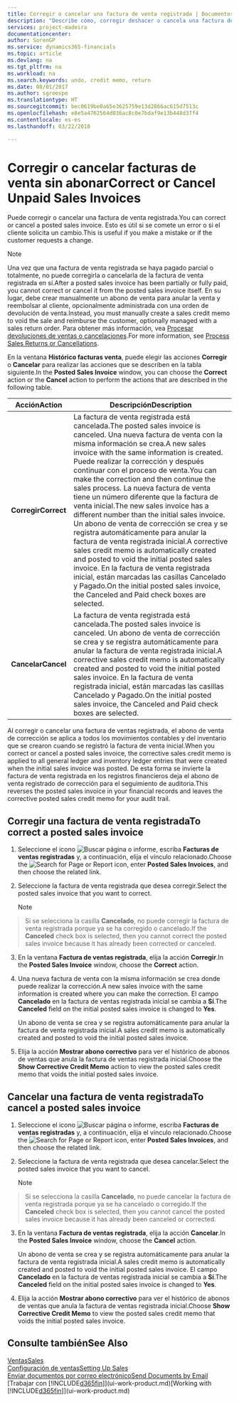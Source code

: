 ```yaml
---
title: Corregir o cancelar una factura de venta registrada | Documentos de Microsoft
description: "Describe cómo, corregir deshacer o cancela una factura de venta registrada y aplicar un abono de venta."
services: project-madeira
documentationcenter: 
author: SorenGP
ms.service: dynamics365-financials
ms.topic: article
ms.devlang: na
ms.tgt_pltfrm: na
ms.workload: na
ms.search.keywords: undo, credit memo, return
ms.date: 08/01/2017
ms.author: sgroespe
ms.translationtype: HT
ms.sourcegitcommit: bec0619be0a65e3625759e13d2866ac615d7513c
ms.openlocfilehash: e8e5a4762564d036ac8c0e7bdaf9e13b448d37f4
ms.contentlocale: es-es
ms.lasthandoff: 03/22/2018

---
```

# <a name="correct-or-cancel-unpaid-sales-invoices"></a><span data-ttu-id="1a72c-103">Corregir o cancelar facturas de venta sin abonar</span><span class="sxs-lookup"><span data-stu-id="1a72c-103">Correct or Cancel Unpaid Sales Invoices</span></span>
<span data-ttu-id="1a72c-104">Puede corregir o cancelar una factura de venta registrada.</span><span class="sxs-lookup"><span data-stu-id="1a72c-104">You can correct or cancel a posted sales invoice.</span></span> <span data-ttu-id="1a72c-105">Esto es útil si se comete un error o si el cliente solicita un cambio.</span><span class="sxs-lookup"><span data-stu-id="1a72c-105">This is useful if you make a mistake or if the customer requests a change.</span></span>

> [!NOTE]  
>   <span data-ttu-id="1a72c-106">Una vez que una factura de venta registrada se haya pagado parcial o totalmente, no puede corregirla o cancelarla de la factura de venta registrada en sí.</span><span class="sxs-lookup"><span data-stu-id="1a72c-106">After a posted sales invoice has been partially or fully paid, you cannot correct or cancel it from the posted sales invoice itself.</span></span> <span data-ttu-id="1a72c-107">En su lugar, debe crear manualmente un abono de venta para anular la venta y reembolsar al cliente, opcionalmente administrada con una orden de devolución de venta.</span><span class="sxs-lookup"><span data-stu-id="1a72c-107">Instead, you must manually create a sales credit memo to void the sale and reimburse the customer, optionally managed with a sales return order.</span></span> <span data-ttu-id="1a72c-108">Para obtener más información, vea [Procesar devoluciones de ventas o cancelaciones](sales-how-process-sales-returns-cancellations.md).</span><span class="sxs-lookup"><span data-stu-id="1a72c-108">For more information, see [Process Sales Returns or Cancellations](sales-how-process-sales-returns-cancellations.md).</span></span>

<span data-ttu-id="1a72c-109">En la ventana **Histórico facturas venta**, puede elegir las acciones **Corregir** o **Cancelar** para realizar las acciones que se describen en la tabla siguiente.</span><span class="sxs-lookup"><span data-stu-id="1a72c-109">In the **Posted Sales Invoice** window, you can choose the **Correct** action or the **Cancel** action to perform the actions that are described in the following table.</span></span>

| <span data-ttu-id="1a72c-110">Acción</span><span class="sxs-lookup"><span data-stu-id="1a72c-110">Action</span></span> | <span data-ttu-id="1a72c-111">Descripción</span><span class="sxs-lookup"><span data-stu-id="1a72c-111">Description</span></span> |
| --- | --- |
| <span data-ttu-id="1a72c-112">**Corregir**</span><span class="sxs-lookup"><span data-stu-id="1a72c-112">**Correct**</span></span> |<span data-ttu-id="1a72c-113">La factura de venta registrada está cancelada.</span><span class="sxs-lookup"><span data-stu-id="1a72c-113">The posted sales invoice is canceled.</span></span> <span data-ttu-id="1a72c-114">Una nueva factura de venta con la misma información se crea.</span><span class="sxs-lookup"><span data-stu-id="1a72c-114">A new sales invoice with the same information is created.</span></span> <span data-ttu-id="1a72c-115">Puede realizar la corrección y después continuar con el proceso de venta.</span><span class="sxs-lookup"><span data-stu-id="1a72c-115">You can make the correction and then continue the sales process.</span></span> <span data-ttu-id="1a72c-116">La nueva factura de venta tiene un número diferente que la factura de venta inicial.</span><span class="sxs-lookup"><span data-stu-id="1a72c-116">The new sales invoice has a different number than the initial sales invoice.</span></span> <span data-ttu-id="1a72c-117">Un abono de venta de corrección se crea y se registra automáticamente para anular la factura de venta registrada inicial.</span><span class="sxs-lookup"><span data-stu-id="1a72c-117">A corrective sales credit memo is automatically created and posted to void the initial posted sales invoice.</span></span> <span data-ttu-id="1a72c-118">En la factura de venta registrada inicial, están marcadas las casillas Cancelado y Pagado.</span><span class="sxs-lookup"><span data-stu-id="1a72c-118">On the initial posted sales invoice, the Canceled and Paid check boxes are selected.</span></span> |
| <span data-ttu-id="1a72c-119">**Cancelar**</span><span class="sxs-lookup"><span data-stu-id="1a72c-119">**Cancel**</span></span> |<span data-ttu-id="1a72c-120">La factura de venta registrada está cancelada.</span><span class="sxs-lookup"><span data-stu-id="1a72c-120">The posted sales invoice is canceled.</span></span> <span data-ttu-id="1a72c-121">Un abono de venta de corrección se crea y se registra automáticamente para anular la factura de venta registrada inicial.</span><span class="sxs-lookup"><span data-stu-id="1a72c-121">A corrective sales credit memo is automatically created and posted to void the initial posted sales invoice.</span></span> <span data-ttu-id="1a72c-122">En la factura de venta registrada inicial, están marcadas las casillas Cancelado y Pagado.</span><span class="sxs-lookup"><span data-stu-id="1a72c-122">On the initial posted sales invoice, the Canceled and Paid check boxes are selected.</span></span> |

<span data-ttu-id="1a72c-123">Al corregir o cancelar una factura de ventas registrada, el abono de venta de corrección se aplica a todos los movimientos contables y del inventario que se crearon cuando se registró la factura de venta inicial.</span><span class="sxs-lookup"><span data-stu-id="1a72c-123">When you correct or cancel a posted sales invoice, the corrective sales credit memo is applied to all general ledger and inventory ledger entries that were created when the initial sales invoice was posted.</span></span> <span data-ttu-id="1a72c-124">De esta forma se invierte la factura de venta registrada en los registros financieros deja el abono de venta registrado de corrección para el seguimiento de auditoria.</span><span class="sxs-lookup"><span data-stu-id="1a72c-124">This reverses the posted sales invoice in your financial records and leaves the corrective posted sales credit memo for your audit trail.</span></span>

## <a name="to-correct-a-posted-sales-invoice"></a><span data-ttu-id="1a72c-125">Corregir una factura de venta registrada</span><span class="sxs-lookup"><span data-stu-id="1a72c-125">To correct a posted sales invoice</span></span>
1. <span data-ttu-id="1a72c-126">Seleccione el icono ![Buscar página o informe](media/ui-search/search_small.png "icono Buscar página o informe"), escriba **Facturas de ventas registradas** y, a continuación, elija el vínculo relacionado.</span><span class="sxs-lookup"><span data-stu-id="1a72c-126">Choose the ![Search for Page or Report](media/ui-search/search_small.png "Search for Page or Report icon") icon, enter **Posted Sales Invoices**, and then choose the related link.</span></span>  
2. <span data-ttu-id="1a72c-127">Seleccione la factura de venta registrada que desea corregir.</span><span class="sxs-lookup"><span data-stu-id="1a72c-127">Select the posted sales invoice that you want to correct.</span></span>

    > [!NOTE]  
>   <span data-ttu-id="1a72c-128">Si se selecciona la casilla **Cancelado**, no puede corregir la factura de venta registrada porque ya se ha corregido o cancelado.</span><span class="sxs-lookup"><span data-stu-id="1a72c-128">If the **Canceled** check box is selected, then you cannot correct the posted sales invoice because it has already been corrected or canceled.</span></span>
3. <span data-ttu-id="1a72c-129">En la ventana **Factura de ventas registrada**, elija la acción **Corregir**.</span><span class="sxs-lookup"><span data-stu-id="1a72c-129">In the **Posted Sales Invoice** window, choose the **Correct** action.</span></span>  
4. <span data-ttu-id="1a72c-130">Una nueva factura de venta con la misma información se crea donde puede realizar la corrección.</span><span class="sxs-lookup"><span data-stu-id="1a72c-130">A new sales invoice with the same information is created where you can make the correction.</span></span> <span data-ttu-id="1a72c-131">El campo **Cancelado** en la factura de ventas registrada inicial se cambia a **Sí**.</span><span class="sxs-lookup"><span data-stu-id="1a72c-131">The **Canceled** field on the initial posted sales invoice is changed to **Yes**.</span></span>

    <span data-ttu-id="1a72c-132">Un abono de venta se crea y se registra automáticamente para anular la factura de venta registrada inicial.</span><span class="sxs-lookup"><span data-stu-id="1a72c-132">A sales credit memo is automatically created and posted to void the initial posted sales invoice.</span></span>
5. <span data-ttu-id="1a72c-133">Elija la acción **Mostrar abono correctivo** para ver el histórico de abonos de ventas que anula la factura de ventas registrada inicial.</span><span class="sxs-lookup"><span data-stu-id="1a72c-133">Choose the **Show Corrective Credit Memo** action to view the posted sales credit memo that voids the initial posted sales invoice.</span></span>

## <a name="to-cancel-a-posted-sales-invoice"></a><span data-ttu-id="1a72c-134">Cancelar una factura de venta registrada</span><span class="sxs-lookup"><span data-stu-id="1a72c-134">To cancel a posted sales invoice</span></span>
1. <span data-ttu-id="1a72c-135">Seleccione el icono ![Buscar página o informe](media/ui-search/search_small.png "icono Buscar página o informe"), escriba **Facturas de ventas registradas** y, a continuación, elija el vínculo relacionado.</span><span class="sxs-lookup"><span data-stu-id="1a72c-135">Choose the ![Search for Page or Report](media/ui-search/search_small.png "Search for Page or Report icon") icon, enter **Posted Sales Invoices**, and then choose the related link.</span></span>  
2. <span data-ttu-id="1a72c-136">Seleccione la factura de venta registrada que desea cancelar.</span><span class="sxs-lookup"><span data-stu-id="1a72c-136">Select the posted sales invoice that you want to cancel.</span></span>

    > [!NOTE]  
>   <span data-ttu-id="1a72c-137">Si se selecciona la casilla **Cancelado**, no puede cancelar la factura de venta registrada porque ya se ha cancelado o corregido.</span><span class="sxs-lookup"><span data-stu-id="1a72c-137">If the **Canceled** check box is selected, then you cannot cancel the posted sales invoice because it has already been canceled or corrected.</span></span>
3. <span data-ttu-id="1a72c-138">En la ventana **Factura de ventas registrada**, elija la acción **Cancelar**.</span><span class="sxs-lookup"><span data-stu-id="1a72c-138">In the **Posted Sales Invoice** window, choose the **Cancel** action.</span></span>

    <span data-ttu-id="1a72c-139">Un abono de venta se crea y se registra automáticamente para anular la factura de venta registrada inicial.</span><span class="sxs-lookup"><span data-stu-id="1a72c-139">A sales credit memo is automatically created and posted to void the initial posted sales invoice.</span></span> <span data-ttu-id="1a72c-140">El campo **Cancelado** en la factura de ventas registrada inicial se cambia a **Sí**.</span><span class="sxs-lookup"><span data-stu-id="1a72c-140">The **Canceled** field on the initial posted sales invoice is changed to **Yes**.</span></span>
4. <span data-ttu-id="1a72c-141">Elija la acción **Mostrar abono correctivo** para ver el histórico de abonos de ventas que anula la factura de ventas registrada inicial.</span><span class="sxs-lookup"><span data-stu-id="1a72c-141">Choose **Show Corrective Credit Memo** to view the posted sales credit memo that voids the initial posted sales invoice.</span></span>

## <a name="see-also"></a><span data-ttu-id="1a72c-142">Consulte también</span><span class="sxs-lookup"><span data-stu-id="1a72c-142">See Also</span></span>
[<span data-ttu-id="1a72c-143">Ventas</span><span class="sxs-lookup"><span data-stu-id="1a72c-143">Sales</span></span>](sales-manage-sales.md)  
[<span data-ttu-id="1a72c-144">Configuración de ventas</span><span class="sxs-lookup"><span data-stu-id="1a72c-144">Setting Up Sales</span></span>](sales-setup-sales.md)  
[<span data-ttu-id="1a72c-145">Enviar documentos por correo electrónico</span><span class="sxs-lookup"><span data-stu-id="1a72c-145">Send Documents by Email</span></span>](ui-how-send-documents-email.md)  
<span data-ttu-id="1a72c-146">[Trabajar con [!INCLUDE[d365fin](includes/d365fin_md.md)]](ui-work-product.md)</span><span class="sxs-lookup"><span data-stu-id="1a72c-146">[Working with [!INCLUDE[d365fin](includes/d365fin_md.md)]](ui-work-product.md)</span></span>

